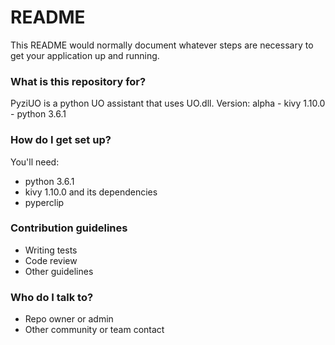 # README #

This README would normally document whatever steps are necessary to get your application up and running.

### What is this repository for? ###

PyziUO is a python UO assistant that uses UO.dll.
Version: alpha - kivy 1.10.0 - python 3.6.1


### How do I get set up? ###

You'll need:
- python 3.6.1
- kivy 1.10.0 and its dependencies
- pyperclip

### Contribution guidelines ###

* Writing tests
* Code review
* Other guidelines

### Who do I talk to? ###

* Repo owner or admin
* Other community or team contact